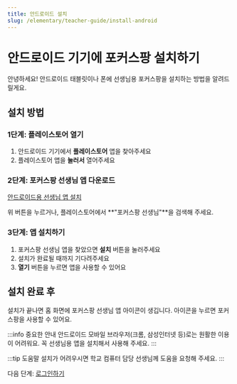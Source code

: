 ```yaml
---
title: 안드로이드 설치
slug: /elementary/teacher-guide/install-android
---
```


# 안드로이드 기기에 포커스팡 설치하기

안녕하세요!
안드로이드 태블릿이나 폰에 선생님용 포커스팡을 설치하는 방법을 알려드릴게요.

## 설치 방법

### 1단계: 플레이스토어 열기

1. 안드로이드 기기에서 **플레이스토어** 앱을 찾아주세요
2. 플레이스토어 앱을 **눌러서** 열어주세요

### 2단계: 포커스팡 선생님 앱 다운로드

<a class="fp-download-btn fp-download-btn-green" href="https://play.google.com/store/apps/details?id=com.focuspang.teacher" target="_blank" rel="noopener noreferrer">안드로이드용 선생님 앱 설치</a>

위 버튼을 누르거나, 플레이스토어에서 **"포커스팡 선생님"**을 검색해 주세요.

### 3단계: 앱 설치하기

1. 포커스팡 선생님 앱을 찾았으면 **설치** 버튼을 눌러주세요
2. 설치가 완료될 때까지 기다려주세요
3. **열기** 버튼을 누르면 앱을 사용할 수 있어요

## 설치 완료 후

설치가 끝나면 홈 화면에 포커스팡 선생님 앱 아이콘이 생깁니다.
아이콘을 누르면 포커스팡을 사용할 수 있어요.

:::info 중요한 안내
안드로이드 모바일 브라우저(크롬, 삼성인터넷 등)로는 원활한 이용이 어려워요.
꼭 선생님용 앱을 설치해서 사용해 주세요.
:::

:::tip 도움말
설치가 어려우시면 학교 컴퓨터 담당 선생님께 도움을 요청해 주세요.
:::

다음 단계: [로그인하기](/docs/elementary/teacher-guide/login)
